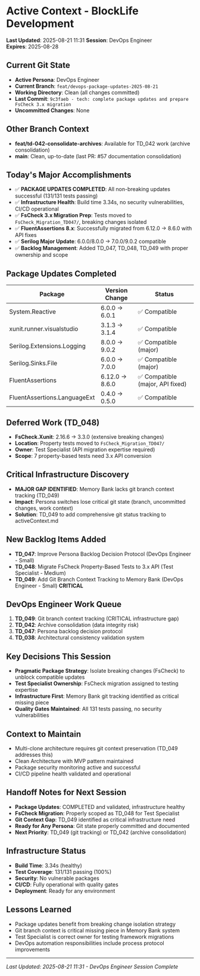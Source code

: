 # Active Context - BlockLife Development

**Last Updated**: 2025-08-21 11:31
**Session**: DevOps Engineer  
**Expires**: 2025-08-28

## Current Git State
- **Active Persona**: DevOps Engineer
- **Current Branch**: `feat/devops-package-updates-2025-08-21`
- **Working Directory**: Clean (all changes committed)
- **Last Commit**: `9c3faeb - tech: complete package updates and prepare FsCheck 3.x migration`
- **Uncommitted Changes**: None

## Other Branch Context
- **feat/td-042-consolidate-archives**: Available for TD_042 work (archive consolidation)
- **main**: Clean, up-to-date (last PR: #57 documentation consolidation)

## Today's Major Accomplishments
- ✅ **PACKAGE UPDATES COMPLETED**: All non-breaking updates successful (131/131 tests passing)
- ✅ **Infrastructure Health**: Build time 3.34s, no security vulnerabilities, CI/CD operational
- ✅ **FsCheck 3.x Migration Prep**: Tests moved to `FsCheck_Migration_TD047/`, breaking changes isolated
- ✅ **FluentAssertions 8.x**: Successfully migrated from 6.12.0 → 8.6.0 with API fixes
- ✅ **Serilog Major Update**: 6.0.0/8.0.0 → 7.0.0/9.0.2 compatible
- ✅ **Backlog Management**: Added TD_047, TD_048, TD_049 with proper ownership and scope

## Package Updates Completed
| Package | Version Change | Status |
|---------|---------------|--------|
| System.Reactive | 6.0.0 → 6.0.1 | ✅ Compatible |
| xunit.runner.visualstudio | 3.1.3 → 3.1.4 | ✅ Compatible |
| Serilog.Extensions.Logging | 8.0.0 → 9.0.2 | ✅ Compatible (major) |
| Serilog.Sinks.File | 6.0.0 → 7.0.0 | ✅ Compatible (major) |
| FluentAssertions | 6.12.0 → 8.6.0 | ✅ Compatible (major, API fixed) |
| FluentAssertions.LanguageExt | 0.4.0 → 0.5.0 | ✅ Compatible |

## Deferred Work (TD_048)
- **FsCheck.Xunit**: 2.16.6 → 3.3.0 (extensive breaking changes)
- **Location**: Property tests moved to `FsCheck_Migration_TD047/`
- **Owner**: Test Specialist (API migration expertise required)
- **Scope**: 7 property-based tests need 3.x API conversion

## Critical Infrastructure Discovery
- **MAJOR GAP IDENTIFIED**: Memory Bank lacks git branch context tracking (TD_049)
- **Impact**: Persona switches lose critical git state (branch, uncommitted changes, work context)
- **Solution**: TD_049 to add comprehensive git status tracking to activeContext.md

## New Backlog Items Added
- **TD_047**: Improve Persona Backlog Decision Protocol (DevOps Engineer - Small)
- **TD_048**: Migrate FsCheck Property-Based Tests to 3.x API (Test Specialist - Medium)  
- **TD_049**: Add Git Branch Context Tracking to Memory Bank (DevOps Engineer - Small) **CRITICAL**

## DevOps Engineer Work Queue
1. **TD_049**: Git branch context tracking (CRITICAL infrastructure gap)
2. **TD_042**: Archive consolidation (data integrity risk)
3. **TD_047**: Persona backlog decision protocol
4. **TD_038**: Architectural consistency validation system

## Key Decisions This Session
- **Pragmatic Package Strategy**: Isolate breaking changes (FsCheck) to unblock compatible updates
- **Test Specialist Ownership**: FsCheck migration assigned to testing expertise
- **Infrastructure First**: Memory Bank git tracking identified as critical missing piece
- **Quality Gates Maintained**: All 131 tests passing, no security vulnerabilities

## Context to Maintain
- Multi-clone architecture requires git context preservation (TD_049 addresses this)
- Clean Architecture with MVP pattern maintained
- Package security monitoring active and successful
- CI/CD pipeline health validated and operational

## Handoff Notes for Next Session
- **Package Updates**: COMPLETED and validated, infrastructure healthy
- **FsCheck Migration**: Properly scoped as TD_048 for Test Specialist
- **Git Context Gap**: TD_049 identified as critical infrastructure need
- **Ready for Any Persona**: Git state properly committed and documented
- **Next Priority**: TD_049 (git tracking) or TD_042 (archive consolidation)

## Infrastructure Status
- **Build Time**: 3.34s (healthy)
- **Test Coverage**: 131/131 passing (100%)
- **Security**: No vulnerable packages
- **CI/CD**: Fully operational with quality gates
- **Deployment**: Ready for any environment

## Lessons Learned
- Package updates benefit from breaking change isolation strategy
- Git branch context is critical missing piece in Memory Bank system
- Test Specialist is correct owner for testing framework migrations
- DevOps automation responsibilities include process protocol improvements

---
*Last Updated: 2025-08-21 11:31 - DevOps Engineer Session Complete*